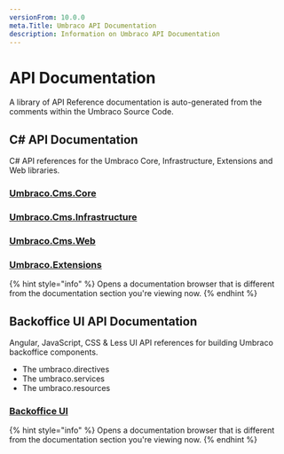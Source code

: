 ```yaml
---
versionFrom: 10.0.0
meta.Title: Umbraco API Documentation
description: Information on Umbraco API Documentation
---
```


# API Documentation

A library of API Reference documentation is auto-generated from the comments within the Umbraco Source Code.

## C# API Documentation

C# API references for the Umbraco Core, Infrastructure, Extensions and Web libraries.

### [Umbraco.Cms.Core](https://apidocs.umbraco.com/v10/csharp/api/Umbraco.Cms.Core.html)

### [Umbraco.Cms.Infrastructure](https://apidocs.umbraco.com/v10/csharp/api/Umbraco.Cms.Infrastructure.html)

### [Umbraco.Cms.Web](https://apidocs.umbraco.com/v10/csharp/api/Umbraco.Cms.Web.Common.html)

### [Umbraco.Extensions](https://apidocs.umbraco.com/v10/csharp/api/Umbraco.Extensions.html)

{% hint style="info" %}
Opens a documentation browser that is different from the documentation section you're viewing now.
{% endhint %}

## Backoffice UI API Documentation

Angular, JavaScript, CSS & Less UI API references for building Umbraco backoffice components.

* The umbraco.directives
* The umbraco.services
* The umbraco.resources

### [Backoffice UI](https://apidocs.umbraco.com/v10/ui)

{% hint style="info" %}
Opens a documentation browser that is different from the documentation section you're viewing now.
{% endhint %}
